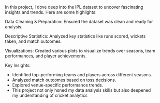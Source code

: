 In this project, I dove deep into the IPL dataset to uncover fascinating insights and trends. Here are some highlights:

Data Cleaning & Preparation: Ensured the dataset was clean and ready for analysis.

Descriptive Statistics: Analyzed key statistics like runs scored, wickets taken, and match outcomes.

Visualizations: Created various plots to visualize trends over seasons, team performances, and player achievements.

Key Insights:

- Identified top-performing teams and players across different seasons.
- Analyzed match outcomes based on toss decisions.
- Explored venue-specific performance trends.
- This project not only honed my data analysis skills but also deepened my understanding of cricket analytics
